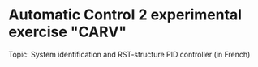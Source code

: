 # Automatic Control 2 experimental exercise "CARV"
Topic: System identification and RST-structure PID controller (in French)

